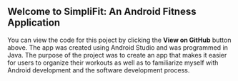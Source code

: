 ## Welcome to SimpliFit: An Android Fitness Application

You can view the code for this poject by clicking the **View on GitHub** button above. The app was created using Android Studio and was programmed in Java.
The purpose of the project was to create an app that makes it easier for users to organize their workouts as well as to familiarize myself with Android 
development and the software development process.
